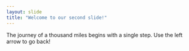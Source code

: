 ```yaml
---
layout: slide
title: "Welcome to our second slide!"
---
```

The journey of a thousand miles begins with a single step.
Use the left arrow to go back!
